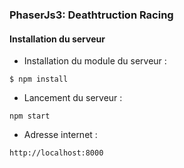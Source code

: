 ### PhaserJs3: Deathtruction Racing 


#### Installation du serveur

- Installation du module du serveur :

```
$ npm install
```

- Lancement du serveur :

```
npm start 
```

- Adresse internet :

```
http://localhost:8000
```
